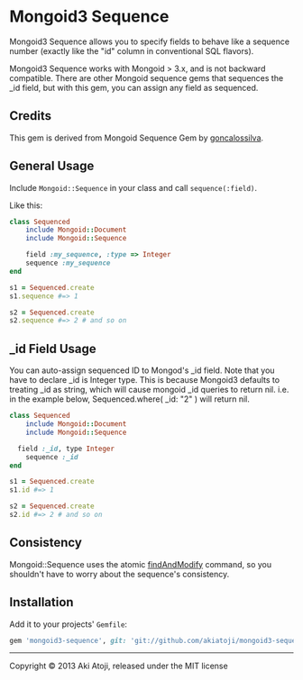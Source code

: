 # Mongoid3 Sequence

Mongoid3 Sequence allows you to specify fields to behave like a sequence number (exactly like the "id" column in
conventional SQL flavors).

Mongoid3 Sequence works with Mongoid > 3.x, and is not backward compatible.
There are other Mongoid sequence gems that sequences the _id field, but with this gem, you can assign any
field as sequenced.


## Credits

This gem is derived from Mongoid Sequence Gem by [goncalossilva](https://github.com/goncalossilva/mongoid-sequence).

## General Usage

Include `Mongoid::Sequence` in your class and call `sequence(:field)`.

Like this:

```ruby
class Sequenced
	include Mongoid::Document
	include Mongoid::Sequence

	field :my_sequence, :type => Integer
	sequence :my_sequence
end

s1 = Sequenced.create
s1.sequence #=> 1

s2 = Sequenced.create
s2.sequence #=> 2 # and so on
```

## _id Field Usage

You can auto-assign sequenced ID to Mongod's _id field.  Note that you have to declare
_id is Integer type.   This is because Mongoid3 defaults to treating _id as string, which will cause mongoid _id
queries to return nil.   i.e. in the example below, Sequenced.where( _id: "2" ) will return nil.

```ruby
class Sequenced
	include Mongoid::Document
	include Mongoid::Sequence

  field :_id, type Integer
	sequence :_id
end

s1 = Sequenced.create
s1.id #=> 1

s2 = Sequenced.create
s2.id #=> 2 # and so on
```

## Consistency

Mongoid::Sequence uses the atomic [findAndModify](http://www.mongodb.org/display/DOCS/findAndModify+Command) command, so you shouldn't have to worry about the sequence's consistency.

## Installation

Add it to your projects' `Gemfile`:

```ruby
gem 'mongoid3-sequence', git: 'git://github.com/akiatoji/mongoid3-sequence.git'
```

<hr/>

Copyright © 2013 Aki Atoji, released under the MIT license
